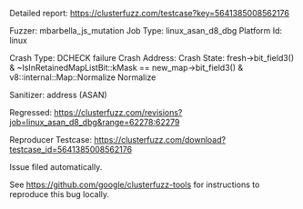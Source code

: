 Detailed report: https://clusterfuzz.com/testcase?key=5641385008562176

Fuzzer: mbarbella_js_mutation
Job Type: linux_asan_d8_dbg
Platform Id: linux

Crash Type: DCHECK failure
Crash Address: 
Crash State:
  fresh->bit_field3() & ~IsInRetainedMapListBit::kMask == new_map->bit_field3() & 
  v8::internal::Map::Normalize
  Normalize
  
Sanitizer: address (ASAN)

Regressed: https://clusterfuzz.com/revisions?job=linux_asan_d8_dbg&range=62278:62279

Reproducer Testcase: https://clusterfuzz.com/download?testcase_id=5641385008562176

Issue filed automatically.

See https://github.com/google/clusterfuzz-tools for instructions to reproduce this bug locally.